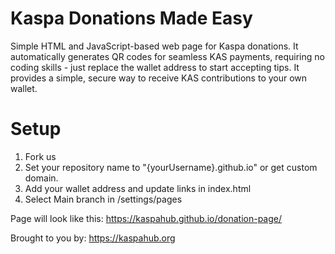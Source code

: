 # Kaspa Donations Made Easy
Simple HTML and JavaScript-based web page for Kaspa donations. It automatically generates QR codes for seamless KAS payments, requiring no coding skills - just replace the wallet address to start accepting tips. It provides a simple, secure way to receive KAS contributions to your own wallet.

# Setup
1) Fork us
2) Set your repository name to "{yourUsername}.github.io" or get custom domain.
3) Add your wallet address and update links in index.html
4) Select Main branch in /settings/pages

Page will look like this: https://kaspahub.github.io/donation-page/

Brought to you by: https://kaspahub.org
